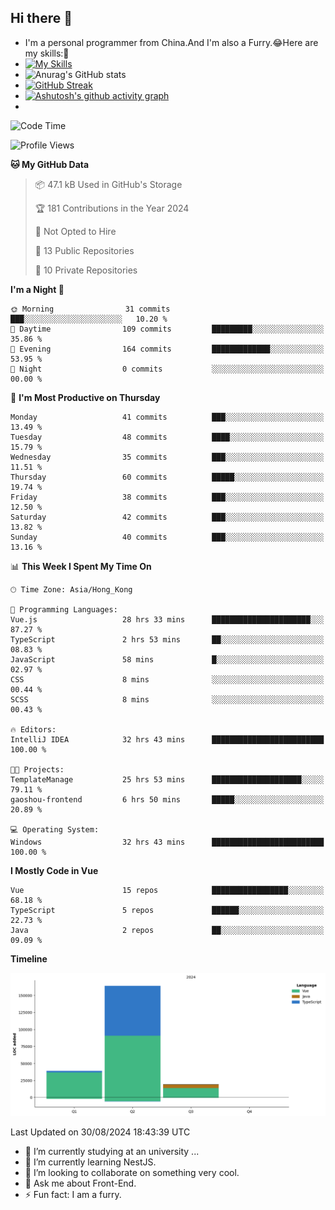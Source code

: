 ## Hi there 👋
- I'm a personal programmer from China.And I'm also a Furry.😂Here are my skills:🤔
- [![My Skills](https://skillicons.dev/icons?i=js,html,css,vue,typescript,java,golang)](https://skillicons.dev)
- ![Anurag's GitHub stats](https://github-readme-stats.vercel.app/api?username=FluffyChi-Xing&count_private=true&show_icons=true&theme=radical)
- [![GitHub Streak](https://streak-stats.demolab.com/?user=FluffyChi-Xing)](https://git.io/streak-stats)
- [![Ashutosh's github activity graph](https://github-readme-activity-graph.vercel.app/graph?username=FluffyChi-Xing&theme=github-compact)](https://github.com/ashutosh00710/github-readme-activity-graph)
- <!--START_SECTION:waka-->
![Code Time](http://img.shields.io/badge/Code%20Time-309%20hrs%2024%20mins-blue)

![Profile Views](http://img.shields.io/badge/Profile%20Views-0-blue)

**🐱 My GitHub Data** 

> 📦 47.1 kB Used in GitHub's Storage 
 > 
> 🏆 181 Contributions in the Year 2024
 > 
> 🚫 Not Opted to Hire
 > 
> 📜 13 Public Repositories 
 > 
> 🔑 10 Private Repositories 
 > 
**I'm a Night 🦉** 

```text
🌞 Morning                31 commits          ███░░░░░░░░░░░░░░░░░░░░░░   10.20 % 
🌆 Daytime                109 commits         █████████░░░░░░░░░░░░░░░░   35.86 % 
🌃 Evening                164 commits         █████████████░░░░░░░░░░░░   53.95 % 
🌙 Night                  0 commits           ░░░░░░░░░░░░░░░░░░░░░░░░░   00.00 % 
```
📅 **I'm Most Productive on Thursday** 

```text
Monday                   41 commits          ███░░░░░░░░░░░░░░░░░░░░░░   13.49 % 
Tuesday                  48 commits          ████░░░░░░░░░░░░░░░░░░░░░   15.79 % 
Wednesday                35 commits          ███░░░░░░░░░░░░░░░░░░░░░░   11.51 % 
Thursday                 60 commits          █████░░░░░░░░░░░░░░░░░░░░   19.74 % 
Friday                   38 commits          ███░░░░░░░░░░░░░░░░░░░░░░   12.50 % 
Saturday                 42 commits          ███░░░░░░░░░░░░░░░░░░░░░░   13.82 % 
Sunday                   40 commits          ███░░░░░░░░░░░░░░░░░░░░░░   13.16 % 
```


📊 **This Week I Spent My Time On** 

```text
🕑︎ Time Zone: Asia/Hong_Kong

💬 Programming Languages: 
Vue.js                   28 hrs 33 mins      ██████████████████████░░░   87.27 % 
TypeScript               2 hrs 53 mins       ██░░░░░░░░░░░░░░░░░░░░░░░   08.83 % 
JavaScript               58 mins             █░░░░░░░░░░░░░░░░░░░░░░░░   02.97 % 
CSS                      8 mins              ░░░░░░░░░░░░░░░░░░░░░░░░░   00.44 % 
SCSS                     8 mins              ░░░░░░░░░░░░░░░░░░░░░░░░░   00.43 % 

🔥 Editors: 
IntelliJ IDEA            32 hrs 43 mins      █████████████████████████   100.00 % 

🐱‍💻 Projects: 
TemplateManage           25 hrs 53 mins      ████████████████████░░░░░   79.11 % 
gaoshou-frontend         6 hrs 50 mins       █████░░░░░░░░░░░░░░░░░░░░   20.89 % 

💻 Operating System: 
Windows                  32 hrs 43 mins      █████████████████████████   100.00 % 
```

**I Mostly Code in Vue** 

```text
Vue                      15 repos            █████████████████░░░░░░░░   68.18 % 
TypeScript               5 repos             ██████░░░░░░░░░░░░░░░░░░░   22.73 % 
Java                     2 repos             ██░░░░░░░░░░░░░░░░░░░░░░░   09.09 % 
```



**Timeline**

![Lines of Code chart](https://raw.githubusercontent.com/FluffyChi-Xing/FluffyChi-Xing/main/assets/bar_graph.png)


 Last Updated on 30/08/2024 18:43:39 UTC
<!--END_SECTION:waka-->
- 🔭 I’m currently studying at an university ...
- 🌱 I’m currently learning NestJS.
- 👯 I’m looking to collaborate on something very cool.
- 💬 Ask me about Front-End.
- ⚡ Fun fact: I am a furry.
